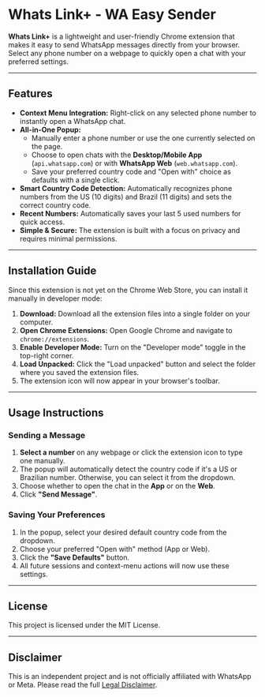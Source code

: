 # Whats Link+ - WA Easy Sender

**Whats Link+** is a lightweight and user-friendly Chrome extension that makes it easy to send WhatsApp messages directly from your browser. Select any phone number on a webpage to quickly open a chat with your preferred settings.

---

## Features

* **Context Menu Integration:** Right-click on any selected phone number to instantly open a WhatsApp chat.
* **All-in-One Popup:**
    * Manually enter a phone number or use the one currently selected on the page.
    * Choose to open chats with the **Desktop/Mobile App** (`api.whatsapp.com`) or with **WhatsApp Web** (`web.whatsapp.com`).
    * Save your preferred country code and "Open with" choice as defaults with a single click.
* **Smart Country Code Detection:** Automatically recognizes phone numbers from the US (10 digits) and Brazil (11 digits) and sets the correct country code.
* **Recent Numbers:** Automatically saves your last 5 used numbers for quick access.
* **Simple & Secure:** The extension is built with a focus on privacy and requires minimal permissions.

---

## Installation Guide

Since this extension is not yet on the Chrome Web Store, you can install it manually in developer mode:

1.  **Download:** Download all the extension files into a single folder on your computer.
2.  **Open Chrome Extensions:** Open Google Chrome and navigate to `chrome://extensions`.
3.  **Enable Developer Mode:** Turn on the "Developer mode" toggle in the top-right corner.
4.  **Load Unpacked:** Click the "Load unpacked" button and select the folder where you saved the extension files.
5.  The extension icon will now appear in your browser's toolbar.

---

## Usage Instructions

### Sending a Message

1.  **Select a number** on any webpage or click the extension icon to type one manually.
2.  The popup will automatically detect the country code if it's a US or Brazilian number. Otherwise, you can select it from the dropdown.
3.  Choose whether to open the chat in the **App** or on the **Web**.
4.  Click **"Send Message"**.

### Saving Your Preferences

1.  In the popup, select your desired default country code from the dropdown.
2.  Choose your preferred "Open with" method (App or Web).
3.  Click the **"Save Defaults"** button.
4.  All future sessions and context-menu actions will now use these settings.

---

## License

This project is licensed under the MIT License.

---

## Disclaimer

This is an independent project and is not officially affiliated with WhatsApp or Meta. Please read the full [Legal Disclaimer](DISCLAIMER.md).